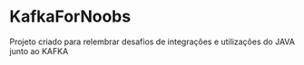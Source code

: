 # KafkaForNoobs
Projeto criado para relembrar desafios de integrações e utilizações do JAVA junto ao KAFKA
